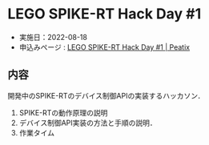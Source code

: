 # LEGO SPIKE-RT Hack Day #1 
- 実施日：2022-08-18  
- 申込みページ : [LEGO SPIKE-RT Hack Day #1 | Peatix](https://spike-rt-hackday.peatix.com/view)

## 内容
開発中のSPIKE-RTのデバイス制御APIの実装するハッカソン． 
1. SPIKE-RTの動作原理の説明
2. デバイス制御API実装の方法と手順の説明．
3. 作業タイム